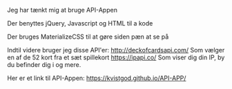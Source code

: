 Jeg har tænkt mig at bruge API-Appen

Der benyttes jQuery, Javascript og HTML  til a kode

Der bruges MaterializeCSS til at gøre siden pæn at se på

Indtil videre bruger jeg disse API'er:
http://deckofcardsapi.com/ Som vælger en af de 52 kort fra et sæt spillekort
https://ipapi.co/ Som viser dig din IP, by du befinder dig i og mere.

Her er et link til API-Appen: https://kvistgod.github.io/API-APP/


      
